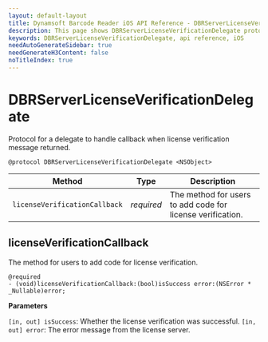 ```yaml
---
layout: default-layout
title: Dynamsoft Barcode Reader iOS API Reference - DBRServerLicenseVerificationDelegate
description: This page shows DBRServerLicenseVerificationDelegate protocol of Dynamsoft Barcode Reader for iOS SDK.
keywords: DBRServerLicenseVerificationDelegate, api reference, iOS
needAutoGenerateSidebar: true
needGenerateH3Content: false
noTitleIndex: true
---
```


# DBRServerLicenseVerificationDelegate

Protocol for a delegate to handle callback when license verification message returned.

```objc
@protocol DBRServerLicenseVerificationDelegate <NSObject>
```

| Method | Type | Description |
| ------ | ---- | ----------- |
| `licenseVerificationCallback` | *required* | The method for users to add code for license verification. |

## licenseVerificationCallback

The method for users to add code for license verification.

```objc
@required
- (void)licenseVerificationCallback:(bool)isSuccess error:(NSError * _Nullable)error;
```

**Parameters**

`[in, out] isSuccess`: Whether the license verification was successful.
`[in, out] error`: The error message from the license server.
